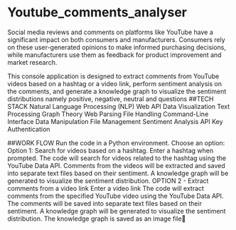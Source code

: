 # Youtube_comments_analyser
Social media reviews and comments on platforms like YouTube have a significant impact on both consumers and manufacturers. Consumers rely on these user-generated opinions to make informed purchasing decisions, while manufacturers use them as feedback for product improvement and market research.

This console application is designed to extract comments from YouTube videos based on a hashtag or a video link, perform sentiment analysis on the comments, and generate a knowledge graph to visualize the sentiment distributions namely positive, negative, neutral and questions
##TECH STACK
Natural Language Processing (NLP)
Web API
Data Visualization
Text Processing
Graph Theory
Web Parsing
File Handling
Command-Line Interface
Data Manipulation
File Management
Sentiment Analysis
API Key Authentication

##WORK FLOW
Run the code in a Python environment.
Choose an option:
Option 1: Search for videos based on a hashtag.
Enter a hashtag when prompted.
The code will search for videos related to the hashtag using the YouTube Data API.
Comments from the videos will be extracted and saved into separate text files based on their sentiment.
A knowledge graph will be generated to visualize the sentiment distribution.
OPTION 2 - Extract comments from a video link
Enter a video link
The code will extract comments from the specified YouTube video using the YouTube Data API.
The comments will be saved into separate text files based on their sentiment.
A knowledge graph will be generated to visualize the sentiment distribution.
The knowledge graph is saved as an image file





